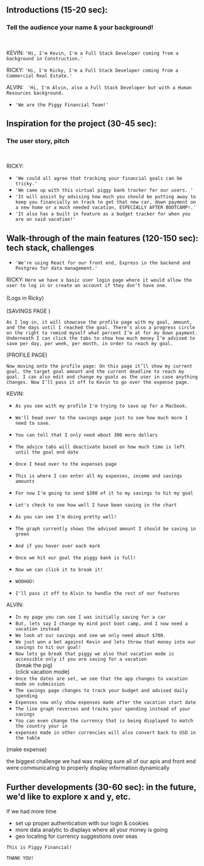 ## Introductions (15-20 sec): 
 ### Tell the audience your name & your background! 
<br>

KEVIN: ```'Hi, I'm Kevin, I'm a Full Stack Developer coming from a background in Construction.'```

RICKY: ```'Hi, I'm Ricky, I'm a Full Stack Developer coming from a Commercial Real Estate.' ```

ALVIN: ``` 'Hi, I'm Alvin, also a Full Stack Developer but with a Human Resources background.```

- ```'We are the Piggy Financial Team!'```

## Inspiration for the project (30-45 sec): 
   ### The user story, pitch
<br>

RICKY:
- ```'We could all agree that tracking your financial goals can be tricky.'```
- ```'We came up with this virtual piggy bank tracker for our users. '```
- ```'It will assist by advising how much you should be putting away to keep you financially on track to get that new car, down payment on a new home or a much needed vacation, ESPECIALLY AFTER BOOTCAMP!.' ```
- ```'It also has a built in feature as a budget tracker for when you are on said vacation!'```

## Walk-through of the main features (120-150 sec): tech stack, challenges
- ```'We're using React for our front end, Express in the backend and Postgres for data management.'```

RICKY: 
```Here we have a basic user login page where it would allow the user to log in or create an account if they don’t have one. ```
\
\
(Logs in Ricky)
\
\
(SAVINGS PAGE )

```As I log in, it will showcase the profile page with my goal, amount, and the days until I reached the goal. There’s also a progress circle on the right to remind myself what percent I’m at for my down payment. Underneath I can click the tabs to show how much money I’m advised to save per day, per week, per month, in order to reach my goal.```

(PROFILE PAGE)

```Now moving onto the profile page: On this page it’ll show my current goal, the target goal amount and the current deadline to reach my goal. I can also edit and change my goals as the user in case anything changes. Now I’ll pass it off to Kevin to go over the expense page.```

KEVIN: 

- ```As you see with my profile I'm trying to save up for a Macbook.```

- ```We'll head over to the savings page just to see how much more I need to save.```

- ```You can tell that I only need about 300 more dollars ```
- ```The advice tabs will deactivate based on how much time is left until the goal end date```
- ```Once I head over to the expenses page```
- ```This is where I can enter all my expenses, income and savings amounts```
- ```For now I'm going to send $300 of it to my savings to hit my goal```
- ```Let's check to see how well I have been saving in the chart```
- ```As you can see I'm doing pretty well!```
- ```The graph currently shows the advised amount I should be saving in green ```
- ```And if you hover over each mark```
- ```Once we hit our goal the piggy bank is full!```
- ```Now we can click it to break it!```
- ```WOOHOO!```
- ```I'll pass it off to Alvin to handle the rest of our features```

ALVIN:

- ```In my page you can see I was initially saving for a car```
- ```But, lets say I change my mind post boot camp, and I now need a vacation instead```
- ```We look at our savings and see we only need about $700.```
- ```We just won a bet against Kevin and lets throw that money into our savings to hit our goal!```
- ```Now lets go break that piggy we also that vacation mode is accessible only if you are saving for a vacation```\
(break the pig)\
(click vacation mode)
- ```Once the dates are set, we see that the app changes to vacation mode on submission```
- ```The savings page changes to track your budget and advised daily spending```
- ```Expenses now only show expenses made after the vacation start date```
- ```The line graph reverses and tracks your spending instead of your savings```
- ```You can even change the currency that is being displayed to match the country your in``` 
- ```expenses made in other currencies will also convert back to USD in the table```

(make expense)

the biggest challenge we had was making sure all of our apis and front end were communicating to properly display information dynamically

## Further developments (30-60 sec): in the future, we'd like to explore x and y, etc.
If we had more time

- set up proper authentication with our login & cookies
- more data analytic to displays where all your money is going
- geo locating for currency suggestions over seas


```This is Piggy Financial!```

```THANK YOU!```